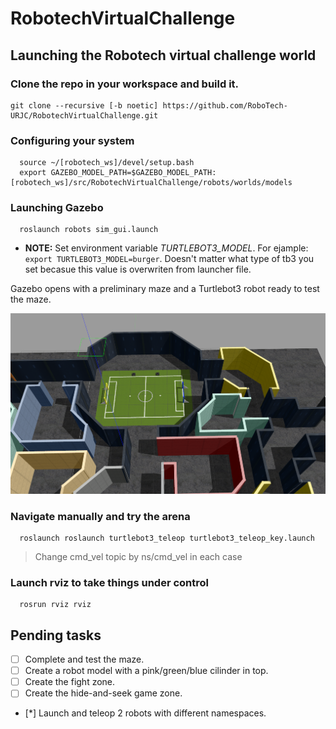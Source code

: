 # RobotechVirtualChallenge

## Launching the Robotech virtual challenge world

### Clone the repo in your workspace and build it.
```console
git clone --recursive [-b noetic] https://github.com/RoboTech-URJC/RobotechVirtualChallenge.git
```


### Configuring your system
```console
  source ~/[robotech_ws]/devel/setup.bash
  export GAZEBO_MODEL_PATH=$GAZEBO_MODEL_PATH:[robotech_ws]/src/RobotechVirtualChallenge/robots/worlds/models
```
### Launching Gazebo
```console
  roslaunch robots sim_gui.launch
```

* **NOTE:** Set environment variable *TURTLEBOT3_MODEL*. For ejample: ``export TURTLEBOT3_MODEL=burger``. Doesn't matter what type of tb3
you set becasue this value is overwriten from launcher file.

Gazebo opens with a preliminary maze and a Turtlebot3 robot ready to test the maze.

![maze](resources/simulator_noetic.png)


### Navigate manually and try the arena
```console
  roslaunch roslaunch turtlebot3_teleop turtlebot3_teleop_key.launch
```

> Change cmd_vel topic by ns/cmd_vel in each case

### Launch rviz to take things under control
```console
  rosrun rviz rviz
```

## Pending tasks

- [ ] Complete and test the maze.
- [ ] Create a robot model with a pink/green/blue cilinder in top.
- [ ] Create the fight zone.
- [ ] Create the hide-and-seek game zone.
- [*] Launch and teleop 2 robots with different namespaces.
